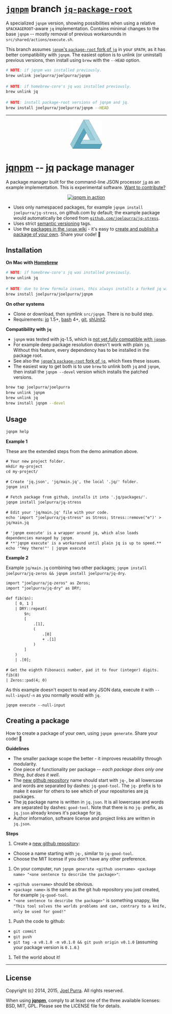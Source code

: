 # [`jqnpm`](https://github.com/joelpurra/jqnpm) branch [`jq-package-root`](https://github.com/joelpurra/jqnpm/tree/jq-package-root)

A specialized `jqnpm` version, showing possibilities when using a relative `$PACKAGEROOT`-aware `jq` implementation. Contains minimal changes to the base `jqnpm` -- mostly removal of previous workarounds in `src/shared/actions/execute.sh`.

This branch assumes [`jqnpm`'s `package-root` fork of `jq`](https://github.com/joelpurra/jq/tree/package-root) in your `$PATH`, as it has better compatibility with `jqnpm`. The easiest option is to unlink (or uninstall) previous versions, then install using `brew` with the `--HEAD` option.

```bash
# NOTE: if jqnpm was installed previously.
brew unlink joelpurra/joelpurra/jqnpm

# NOTE: if homebrew-core's jq was installed previously.
brew unlink jq

# NOTE: install package-root versions of jqnpm and jq.
brew install joelpurra/joelpurra/jqnpm --HEAD
```



---



<p align="center">
  <a href="https://github.com/joelpurra/jqnpm"><img src="https://raw.githubusercontent.com/joelpurra/jqnpm/master/resources/logotype/penrose-triangle.svg?sanitize=true" alt="jqnpm logotype, a Penrose triangle" width="100" border="0" /></a>
</p>

# [jqnpm](https://github.com/joelpurra/jqnpm) -- [jq](https://stedolan.github.io/jq/) package manager

A package manager built for the command-line JSON processor [`jq`](https://stedolan.github.io/jq/) as an example implementation. This is experimental software. [Want to contribute?](https://github.com/joelpurra/jqnpm/blob/master/CONTRIBUTE.md)

<p align="center">
  <a href="https://github.com/joelpurra/jqnpm/">
    <img src="https://cloud.githubusercontent.com/assets/1398544/5852881/aaefa09c-a21d-11e4-9e7b-7c2c5574e0b6.gif" alt="jqnpm in action" border="0" />
  </a>
</p>


- Uses only namespaced packages, for example `jqnpm install joelpurra/jq-stress`, on github.com by default; the example package would automatically be cloned from [`github.com/joelpurra/jq-stress`](https://github.com/joelpurra/jq-stress).
- Uses strict [semantic versioning](https://semver.org/) tags.
- Use the [packages in the `jqnpm` wiki](https://github.com/joelpurra/jqnpm/wiki) - it's easy to [create and publish a package of your own](https://github.com/joelpurra/jqnpm#creating-a-package). Share your code! &#x1f493;



## Installation

**On Mac with [Homebrew](https://brew.sh/)**

```bash
# NOTE: if homebrew-core's jq was installed previously.
brew unlink jq

# NOTE: due to brew formula issues, this always installs a forked jq with package-root support.
brew install joelpurra/joelpurra/jqnpm
```

**On other systems**

- Clone or download, then symlink `src/jqnpm`. There is no build step.
- Requirements: [jq](https://stedolan.github.io/jq/) 1.5+, [bash](https://www.gnu.org/software/bash/) 4+, [git](https://git-scm.com/), [shUnit2](https://github.com/kward/shunit2).


**Compatibility with `jq`**

- `jqnpm` was tested with jq-1.5, which is [not yet *fully* compatible with `jqnpm`](https://github.com/joelpurra/jqnpm/blob/master/CONTRIBUTE.md#requirements-for-the-jq-binary).
- For example deep package resolution doesn't work with plain `jq`. Without this feature, every dependency has to be installed in the package root.
- See also the [`jqnpm`'s `package-root` fork of `jq`](https://github.com/joelpurra/jq/tree/package-root), which fixes these issues.
- The easiest way to get both is to use `brew` to unlink both `jq` and `jqnpm`, then install the `jqnpm --devel` version which installs the patched versions.

```bash
brew tap joelpurra/joelpurra
brew unlink jqnpm
brew unlink jq
brew install jqnpm --devel
```


## Usage


```bash
jqnpm help
```


**Example 1**

These are the extended steps from the demo animation above.

```shell
# Your new project folder.
mkdir my-project
cd my-project/

# Create 'jq.json', 'jq/main.jq', the local '.jq/' folder.
jqnpm init

# Fetch package from github, installs it into '.jq/packages/'.
jqnpm install joelpurra/jq-stress

# Edit your 'jq/main.jq' file with your code.
echo 'import "joelpurra/jq-stress" as Stress; Stress::remove("e")' > jq/main.jq

# 'jqnpm execute' is a wrapper around jq, which also loads dependencies managed by jqnpm.
# **'jqnpm execute' is a workaround until plain jq is up to speed.**
echo '"Hey there!"' | jqnpm execute
```

**Example 2**

Example `jq/main.jq` combining two other packages; `jqnpm install joelpurra/jq-zeros && jqnpm install joelpurra/jq-dry`.

```jq
import "joelpurra/jq-zeros" as Zeros;
import "joelpurra/jq-dry" as DRY;

def fib($n):
    [ 0, 1 ]
    | DRY::repeat(
        $n;
        [
            .[1],
            (
                .[0]
                + .[1]
            )
        ]
    )
    | .[0];

# Get the eighth Fibonacci number, pad it to four (integer) digits.
fib(8)
| Zeros::pad(4; 0)
```

As this example doesn't expect to read any JSON data, execute it with `--null-input`/`-n` as you normally would with `jq`.

```shell
jqnpm execute --null-input
```



## Creating a package

How to create a package of your own, using `jqnpm generate`. Share your code! &#x1f493;


**Guidelines**

- The smaller package scope the better - it improves reusability through modularity.
- One piece of functionality per package -- *each package does only one thing, but does it well*.
- The [new github repository](https://github.com/new) name should start with `jq-`, be all lowercase and words are separated by dashes: `jq-good-tool`. The `jq-` prefix is to make it easier for others to see which of your repositories are jq packages.
- The jq package name is written in `jq.json`. It is all lowercase and words are separated by dashes: `good-tool`. Note that there is no `jq-` prefix, as `jq.json` already knows it's package for jq.
- Author information, software license and project links are written in `jq.json`.


**Steps**

1. Create a [new github repository](https://github.com/new):
  - Choose a name starting with `jq-`, similar to `jq-good-tool`.
  - Choose the MIT license if you don't have any other preference.
1. On your computer, run `jqnpm generate <github username> <package name> "<one sentence to describe the package>"`:
  - `<github username>` should be obvious.
  - `<package name>` is the same as the git hub repository you just created, for example `jq-good-tool`.
  - `"<one sentence to describe the package>"` is something snappy, like `"This tool solves the worlds problems and can, contrary to a knife, only be used for good!"`
1. Push the code to github:
  - `git commit`
  - `git push`
  - `git tag -a v0.1.0 -m v0.1.0 && git push origin v0.1.0` (assuming your package version is `0.1.0`.)
1. Tell the world about it!



---



## License

Copyright (c) 2014, 2015, [Joel Purra](https://joelpurra.com/). All rights reserved.

When using [**jqnpm**](https://github.com/joelpurra/jqnpm), comply to at least one of the three available licenses: BSD, MIT, GPL. Please see the LICENSE file for details.



